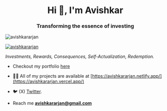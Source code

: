<h1 align="center">Hi 👋, I'm Avishkar</h1>
<h3 align="center">Transforming the essence of investing</h3>

<p align="left"> <img src="https://komarev.com/ghpvc/?username=avishkararjan&label=Profile%20views&color=0e75b6&style=flat" alt="avishkararjan" /> </p>

<p align="left"> <a href="https://twitter.com/avishkararjan" target="blank"><img src="https://img.shields.io/twitter/follow/avishkararjan?logo=twitter&style=for-the-badge" alt="avishkararjan" /></a> </p>

<i>Investments, Rewards, Consequences, Self-Actualization, Redemption.</i>

- Checkout my portfolio [here](https://avishkararjan.vercel.app/)

- 👨‍💻 All of my projects are available at [https://avishkararjan.netlify.app/](https://avishkararjan.vercel.app/)

- 🐦 (X) [Twitter](https://twitter.com/avishkararjan).

- Reach me **avishkararjan@gmail.com**


